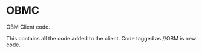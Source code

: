 # OBMC
OBM Client code.

This contains all the code added to the client. Code tagged as //OBM is new code.
